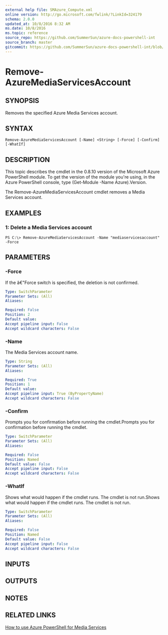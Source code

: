 ```yaml
---
external help file: SMAzure_Compute.xml
online version: http://go.microsoft.com/fwlink/?LinkId=324179
schema: 2.0.0
updated_at: 10/8/2016 8:32 AM
ms.date: 10/8/2016
ms.topic: reference
source_repo: https://github.com/SummerSun/azure-docs-powershell-int
source_branch: master
gitcommit: https://github.com/SummerSun/azure-docs-powershell-int/blob/3c5913303624ba7a7970d6758aac68ea04359cee/azureps-cmdlets-docs/Service%20Management/v1.0/Compute/Remove-AzureMediaServicesAccount.md
---
```


# Remove-AzureMediaServicesAccount
## SYNOPSIS
Removes the specified Azure Media Services account.

## SYNTAX

```
Remove-AzureMediaServicesAccount [-Name] <String> [-Force] [-Confirm] [-WhatIf]
```

## DESCRIPTION
This topic describes the cmdlet in the 0.8.10 version of the Microsoft Azure PowerShell module.
To get the version of the module you're using, in the Azure PowerShell console, type (Get-Module -Name Azure).Version.

The Remove-AzureMediaServicesAccount cmdlet removes a Media Services account.

## EXAMPLES

### 1: Delete a Media Services account
```
PS C:\> Remove-AzureMediaServicesAccount -Name "mediaservicesaccount" -Force
```

## PARAMETERS

### -Force
If the â€"Force switch is specified, the deletion is not confirmed.

```yaml
Type: SwitchParameter
Parameter Sets: (All)
Aliases: 

Required: False
Position: 2
Default value: 
Accept pipeline input: False
Accept wildcard characters: False
```

### -Name
The Media Services account name.

```yaml
Type: String
Parameter Sets: (All)
Aliases: 

Required: True
Position: 1
Default value: 
Accept pipeline input: True (ByPropertyName)
Accept wildcard characters: False
```

### -Confirm
Prompts you for confirmation before running the cmdlet.Prompts you for confirmation before running the cmdlet.

```yaml
Type: SwitchParameter
Parameter Sets: (All)
Aliases: 

Required: False
Position: Named
Default value: False
Accept pipeline input: False
Accept wildcard characters: False
```

### -WhatIf
Shows what would happen if the cmdlet runs.
The cmdlet is not run.Shows what would happen if the cmdlet runs.
The cmdlet is not run.

```yaml
Type: SwitchParameter
Parameter Sets: (All)
Aliases: 

Required: False
Position: Named
Default value: False
Accept pipeline input: False
Accept wildcard characters: False
```

## INPUTS

## OUTPUTS

## NOTES

## RELATED LINKS

[How to use Azure PowerShell for Media Services](http://go.microsoft.com/fwlink/?LinkId=324179)

